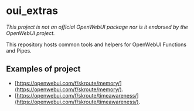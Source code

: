# oui_extras

*This project is not an official OpenWebUI package nor is it endorsed by the OpenWebUI project.*

This repository hosts common tools and helpers for OpenWebUI Functions and Pipes.

## Examples of project
* [https://openwebui.com/f/skroute/memory/](https://openwebui.com/f/skroute/memory/).
* [https://openwebui.com/f/skroute/timeawareness/](https://openwebui.com/f/skroute/timeawareness/).
